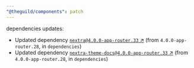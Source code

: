 ```yaml
---
"@theguild/components": patch
---
```

dependencies updates:
  - Updated dependency [`nextra@4.0.0-app-router.33` ↗︎](https://www.npmjs.com/package/nextra/v/4.0.0) (from `4.0.0-app-router.28`, in `dependencies`)
  - Updated dependency [`nextra-theme-docs@4.0.0-app-router.33` ↗︎](https://www.npmjs.com/package/nextra-theme-docs/v/4.0.0) (from `4.0.0-app-router.28`, in `dependencies`)
